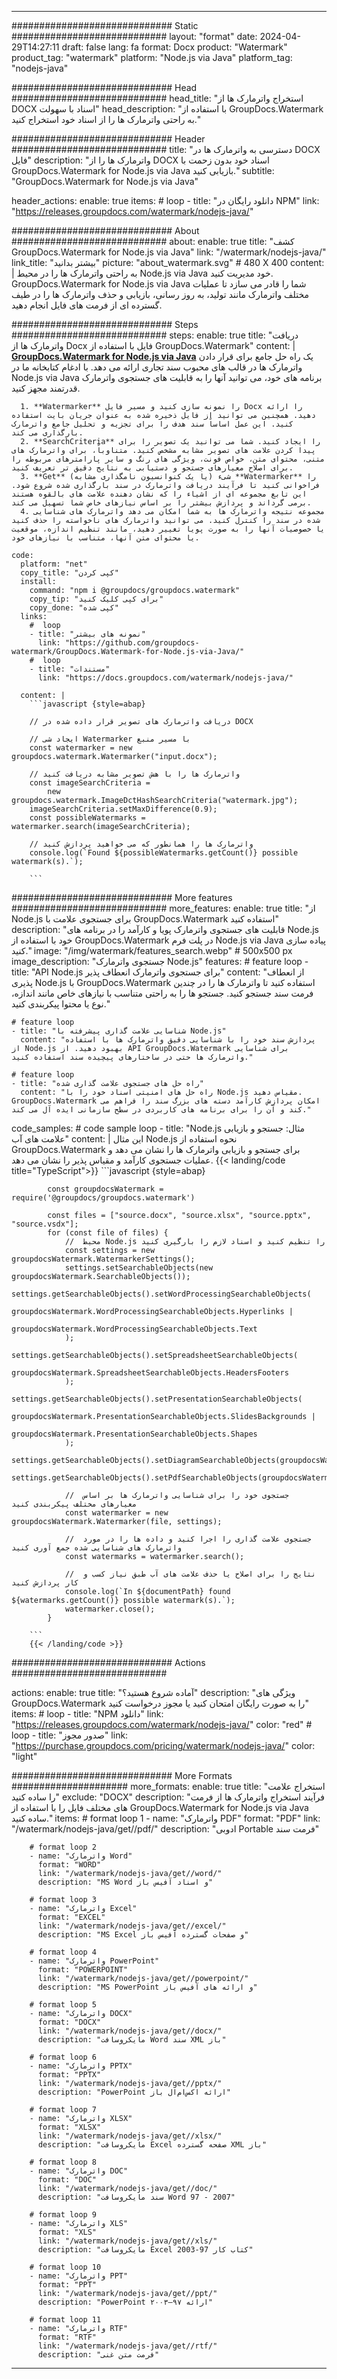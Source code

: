 
---
############################# Static ############################
layout: "format"
date:  2024-04-29T14:27:11
draft: false
lang: fa
format: Docx
product: "Watermark"
product_tag: "watermark"
platform: "Node.js via Java"
platform_tag: "nodejs-java"

############################# Head ############################
head_title: "استخراج واترمارک ها از DOCX اسناد با سهولت"
head_description: "با استفاده از GroupDocs.Watermark به راحتی واترمارک ها را از اسناد خود استخراج کنید."

############################# Header ############################
title: "دسترسی به واترمارک ها در DOCX فایل" 
description: "واترمارک ها را از DOCX اسناد خود بدون زحمت با GroupDocs.Watermark for Node.js via Java بازیابی کنید."
subtitle: "GroupDocs.Watermark for Node.js via Java" 

header_actions:
  enable: true
  items:
    #  loop
    - title: "دانلود رایگان در NPM"
      link: "https://releases.groupdocs.com/watermark/nodejs-java/"
      
############################# About ############################
about:
    enable: true
    title: "کشف GroupDocs.Watermark for Node.js via Java"
    link: "/watermark/nodejs-java/"
    link_title: "بیشتر بدانید"
    picture: "about_watermark.svg" # 480 X 400
    content: |
       به راحتی واترمارک ها را در محیط Node.js via Java خود مدیریت کنید. GroupDocs.Watermark for Node.js via Java شما را قادر می سازد تا عملیات مختلف واترمارک مانند تولید، به روز رسانی، بازیابی و حذف واترمارک ها را در طیف گسترده ای از فرمت های فایل انجام دهید.

############################# Steps ############################
steps:
    enable: true
    title: "دریافت واترمارک ها از Docx فایل با استفاده از GroupDocs.Watermark"
    content: |
      **[GroupDocs.Watermark for Node.js via Java](https://products.groupdocs.com/watermark/nodejs-java/)** یک راه حل جامع برای قرار دادن واترمارک ها در قالب های محبوب سند تجاری ارائه می دهد. با ادغام کتابخانه ما در Node.js via Java برنامه های خود، می توانید آنها را به قابلیت های جستجوی واترمارک قدرتمند مجهز کنید.
      
      1. **Watermarker** را نمونه سازی کنید و مسیر فایل Docx را ارائه دهید. همچنین می توانید از فایل ذخیره شده به عنوان جریان بایت استفاده کنید. این عمل اساساً سند هدف را برای تجزیه و تحلیل جامع واترمارک بارگذاری می کند.
      2. **SearchCriteria** را ایجاد کنید. شما می توانید یک تصویر را برای پیدا کردن علامت های تصویر مشابه مشخص کنید. متناوباً، برای واترمارک های متنی، محتوای متن، خواص فونت، ویژگی های رنگ و سایر پارامترهای مربوطه را برای اصلاح معیارهای جستجو و دستیابی به نتایج دقیق تر تعریف کنید.
      3. **Get** (یا یک کنوانسیون نامگذاری مشابه) شیء **Watermarker** را فراخوانی کنید تا فرآیند دریافت واترمارک در سند بارگذاری شده شروع شود. این تابع مجموعه ای از اشیاء را که نشان دهنده علامت های بالقوه هستند برمی گرداند و پردازش بیشتر را بر اساس نیازهای خاص شما تسهیل می کند.
      4. مجموعه نتیجه واترمارک ها به شما امکان می دهد واترمارک های شناسایی شده در سند را کنترل کنید. می توانید واترمارک های ناخواسته را حذف کنید یا خصوصیات آنها را به صورت پویا تغییر دهید، مانند تنظیم اندازه، موقعیت یا محتوای متن آنها، متناسب با نیازهای خود.
   
    code:
      platform: "net"
      copy_title: "کپی کردن"
      install:
        command: "npm i @groupdocs/groupdocs.watermark"
        copy_tip: "برای کپی کلیک کنید"
        copy_done: "کپی شده"
      links:
        #  loop
        - title: "نمونه های بیشتر"
          link: "https://github.com/groupdocs-watermark/GroupDocs.Watermark-for-Node.js-via-Java/"
        #  loop
        - title: "مستندات"
          link: "https://docs.groupdocs.com/watermark/nodejs-java/"
          
      content: |
        ```javascript {style=abap}

        // دریافت واترمارک های تصویر قرار داده شده در DOCX

        // ایجاد شی Watermarker با مسیر منبع
        const watermarker = new groupdocs.watermark.Watermarker("input.docx");
        
        // واترمارک ها را با هش تصویر مشابه دریافت کنید
        const imageSearchCriteria = 
            new groupdocs.watermark.ImageDctHashSearchCriteria("watermark.jpg");
        imageSearchCriteria.setMaxDifference(0.9);
        const possibleWatermarks = watermarker.search(imageSearchCriteria);

        // واترمارک ها را همانطور که می خواهید پردازش کنید
        console.log(`Found ${possibleWatermarks.getCount()} possible watermark(s).`);
        
        ```            

############################# More features ############################
more_features:
  enable: true
  title: "از Node.js برای جستجوی علامت با GroupDocs.Watermark استفاده کنید"
  description: "قابلیت های جستجوی واترمارک پویا و کارآمد را در برنامه های Node.js خود با استفاده از GroupDocs.Watermark در پلت فرم Node.js via Java پیاده سازی کنید."
  image: "/img/watermark/features_search.webp" # 500x500 px
  image_description: "جستجوی واترمارک Node.js"
  features:
    # feature loop
    - title: "API Node.js برای جستجوی واترمارک انعطاف پذیر"
      content: "از انعطاف پذیری Node.js با GroupDocs.Watermark استفاده کنید تا واترمارک ها را در چندین فرمت سند جستجو کنید. جستجو ها را به راحتی متناسب با نیازهای خاص مانند اندازه، نوع یا محتوا پیکربندی کنید."

    # feature loop
    - title: "شناسایی علامت گذاری پیشرفته با Node.js"
      content: "پردازش سند خود را با شناسایی دقیق واترمارک ها با استفاده از Node.js بهبود دهید. از API GroupDocs.Watermark برای شناسایی واترمارک ها حتی در ساختارهای پیچیده سند استفاده کنید."

    # feature loop
    - title: "راه حل های جستجوی علامت گذاری شده"
      content: "راه حل های امنیتی اسناد خود را با Node.js مقیاس دهید. GroupDocs.Watermark امکان پردازش کارآمد دسته های بزرگ سند را فراهم می کند و آن را برای برنامه های کاربردی در سطح سازمانی ایده آل می کند."
      
  code_samples:
    # code sample loop
    - title: "Node.js مثال: جستجو و بازیابی علامت های آب"
      content: |
        این مثال Node.js نحوه استفاده از GroupDocs.Watermark برای جستجو و بازیابی واترمارک ها را نشان می دهد و عملیات جستجوی کارآمد و مقیاس پذیر را نشان می دهد.
        {{< landing/code title="TypeScript">}}
        ```javascript {style=abap}
        
            const groupdocsWatermark = require('@groupdocs/groupdocs.watermark')

            const files = ["source.docx", "source.xlsx", "source.pptx", "source.vsdx"];
            for (const file of files) {
                //  محیط Node.js را تنظیم کنید و اسناد لازم را بارگیری کنید
                const settings = new groupdocsWatermark.WatermarkerSettings();
                settings.setSearchableObjects(new groupdocsWatermark.SearchableObjects());
                settings.getSearchableObjects().setWordProcessingSearchableObjects(
                    groupdocsWatermark.WordProcessingSearchableObjects.Hyperlinks | 
                    groupdocsWatermark.WordProcessingSearchableObjects.Text
                );
                settings.getSearchableObjects().setSpreadsheetSearchableObjects(
                    groupdocsWatermark.SpreadsheetSearchableObjects.HeadersFooters
                );
                settings.getSearchableObjects().setPresentationSearchableObjects(
                    groupdocsWatermark.PresentationSearchableObjects.SlidesBackgrounds |
                    groupdocsWatermark.PresentationSearchableObjects.Shapes
                );
                settings.getSearchableObjects().setDiagramSearchableObjects(groupdocsWatermark.DiagramSearchableObjects.None);
                settings.getSearchableObjects().setPdfSearchableObjects(groupdocsWatermark.PdfSearchableObjects.All);

                //  جستجوی خود را برای شناسایی واترمارک ها بر اساس معیارهای مختلف پیکربندی کنید
                const watermarker = new groupdocsWatermark.Watermarker(file, settings);

                //  جستجوی علامت گذاری را اجرا کنید و داده ها را در مورد واترمارک های شناسایی شده جمع آوری کنید
                const watermarks = watermarker.search();

                //  نتایج را برای اصلاح یا حذف علامت های آب طبق نیاز کسب و کار پردازش کنید
                console.log(`In ${documentPath} found ${watermarks.getCount()} possible watermark(s).`);
                watermarker.close();
            }

        ```
        {{< /landing/code >}}


############################# Actions ############################

actions:
  enable: true
  title: "آماده شروع هستید؟"
  description: "ویژگی های GroupDocs.Watermark را به صورت رایگان امتحان کنید یا مجوز درخواست کنید"
  items:
    #  loop
    - title: "NPM دانلود"
      link: "https://releases.groupdocs.com/watermark/nodejs-java/"
      color: "red"
        #  loop
    - title: "صدور مجوز"
      link: "https://purchase.groupdocs.com/pricing/watermark/nodejs-java/"
      color: "light"


############################# More Formats #####################
more_formats:
    enable: true
    title: "استخراج علامت را ساده کنید"
    exclude: "DOCX"
    description: "فرآیند استخراج واترمارک ها از فرمت های مختلف فایل را با استفاده از GroupDocs.Watermark for Node.js via Java ساده کنید."
    items: 
        # format loop 1
        - name: "واترمارک PDF"
          format: "PDF"
          link: "/watermark/nodejs-java/get//pdf/"
          description: "ادوبی Portable فرمت سند"

        # format loop 2
        - name: "واترمارک Word"
          format: "WORD"
          link: "/watermark/nodejs-java/get//word/"
          description: "MS Word و اسناد آفیس باز"
          
        # format loop 3
        - name: "واترمارک Excel"
          format: "EXCEL"
          link: "/watermark/nodejs-java/get//excel/"
          description: "MS Excel و صفحات گسترده آفیس باز"

        # format loop 4
        - name: "واترمارک PowerPoint"
          format: "POWERPOINT"
          link: "/watermark/nodejs-java/get//powerpoint/"
          description: "MS PowerPoint و ارائه های آفیس باز"

        # format loop 5
        - name: "واترمارک DOCX"
          format: "DOCX"
          link: "/watermark/nodejs-java/get//docx/"
          description: "مایکروسافت Word سند XML باز"
          
        # format loop 6
        - name: "واترمارک PPTX"
          format: "PPTX"
          link: "/watermark/nodejs-java/get//pptx/"
          description: "PowerPoint ارائه اکس‌ام‌ال باز"
          
        # format loop 7
        - name: "واترمارک XLSX"
          format: "XLSX"
          link: "/watermark/nodejs-java/get//xlsx/"
          description: "مایکروسافت Excel صفحه گسترده XML باز"

        # format loop 8
        - name: "واترمارک DOC"
          format: "DOC"
          link: "/watermark/nodejs-java/get//doc/"
          description: "سند مایکروسافت Word 97 - 2007"

        # format loop 9
        - name: "واترمارک XLS"
          format: "XLS"
          link: "/watermark/nodejs-java/get//xls/"
          description: "مایکروسافت Excel کتاب کار 97-2003"

        # format loop 10
        - name: "واترمارک PPT"
          format: "PPT"
          link: "/watermark/nodejs-java/get//ppt/"
          description: "PowerPoint ارائه ۹۷—۲۰۰۳"

        # format loop 11
        - name: "واترمارک RTF"
          format: "RTF"
          link: "/watermark/nodejs-java/get//rtf/"
          description: "فرمت متن غنی"

---